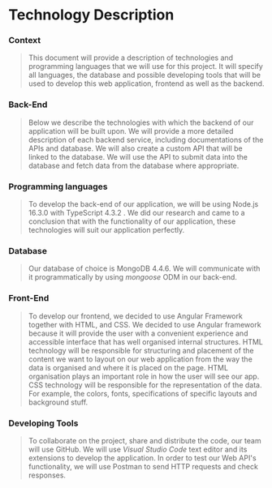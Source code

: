 # Technology Description

### Context
> This document will provide a description of technologies and programming languages that we will use for this project. It will specify all languages, the database and possible developing tools that will be used to develop this web application, frontend as well as the backend.

### Back-End
> Below we describe the technologies with which the backend of our application will be built upon. We will provide a more detailed description of each backend service, including documentations of the APIs and database.  We will also create a custom API that will be linked to the database.  We will use the API to submit data into the database and fetch data from the database where appropriate.

### Programming languages
> To develop the back-end of our application, we will be using Node.js 16.3.0 with TypeScript 4.3.2 . We did our research and came to a conclusion that with the functionality of our application, these technologies will suit our application perfectly.

### Database
> Our database of choice is MongoDB 4.4.6. We will communicate with it programmatically by using *mongoose* ODM in our back-end.

### Front-End
> To develop our frontend, we decided to use Angular Framework together with HTML, and CSS. We decided to use Angular framework because it will provide the user with a convenient experience and accessible interface that has well organised internal structures.
HTML technology will be responsible for structuring and placement of the content we want to layout on our web application from the way the data is organised and where it is placed on the page. HTML organisation plays an important role in how the user will see our app.
CSS technology will be responsible for the representation of the data. For example, the colors, fonts, specifications of specific layouts and background stuff.

### Developing Tools
> To collaborate on the project, share and distribute the code, our team will use GitHub. We will use *Visual Studio Code* text editor and its extensions to develop the application. In order to test our Web API's functionality, we will use Postman to send HTTP requests and check responses.
